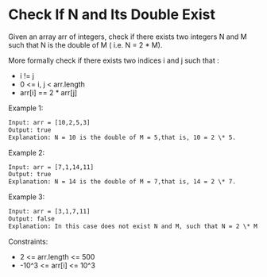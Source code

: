 # Check If N and Its Double Exist

Given an array arr of integers, check if there exists two integers N and M such that N is the double of M ( i.e. N = 2 \* M).

More formally check if there exists two indices i and j such that :

- i != j
- 0 <= i, j < arr.length
- arr[i] == 2 \* arr[j]

Example 1:

```txt
Input: arr = [10,2,5,3]
Output: true
Explanation: N = 10 is the double of M = 5,that is, 10 = 2 \* 5.
```

Example 2:

```txt
Input: arr = [7,1,14,11]
Output: true
Explanation: N = 14 is the double of M = 7,that is, 14 = 2 \* 7.
```

Example 3:

```txt
Input: arr = [3,1,7,11]
Output: false
Explanation: In this case does not exist N and M, such that N = 2 \* M.
```

Constraints:

- 2 <= arr.length <= 500
- -10^3 <= arr[i] <= 10^3